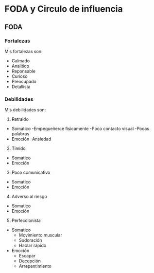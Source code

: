 # FODA y Circulo de influencia

## FODA

### Fortalezas

Mis fortalezas son:

* Calmado
* Analitico
* Reponsable
* Curioso
* Preocupado
* Detallista

### Debilidades
Mis debilidades son:

1. Retraido
 + Somatico
     -Empequeñerce fisicamente
     -Poco contacto visual
     -Pocas palabras
 + Emoción
     -Ansiedad
2. Timido
 + Somatico
 + Emoción
3. Poco comunicativo
 + Somatico
 + Emoción
4. Adverso al riesgo
 + Somatico
 + Emoción
5. Perfeccionista
 + Somatico
     - Movimiento muscular
     - Sudoración
     - Hablar rápido
 + Emoción
      - Escapar
      - Decepción
      - Arrepentimiento
    

